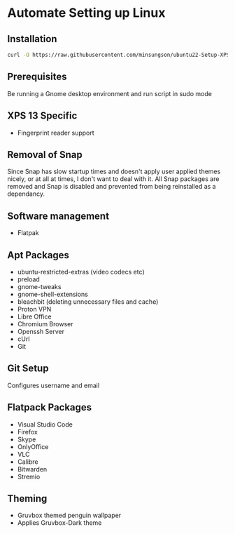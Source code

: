 # Automate Setting up Linux
## Installation
```bash
curl -O https://raw.githubusercontent.com/minsungson/ubuntu22-Setup-XPS13/master/setup.sh && sudo chmod +x setup.sh && ./setup.sh
```

## Prerequisites

Be running a Gnome desktop environment and run script in sudo mode

## XPS 13 Specific

- Fingerprint reader support

## Removal of Snap

Since Snap has slow startup times and doesn't apply user applied themes nicely, or at all at times, I don't want to deal with it. All Snap packages are removed and Snap is disabled and prevented from being reinstalled as a dependancy.

## Software management

- Flatpak

## Apt Packages

- ubuntu-restricted-extras (video codecs etc)
- preload
- gnome-tweaks
- gnome-shell-extensions
- bleachbit (deleting unnecessary files and cache)
- Proton VPN
- Libre Office
- Chromium Browser
- Openssh Server
- cUrl
- Git

## Git Setup

Configures username and email

## Flatpack Packages

- Visual Studio Code
- Firefox
- Skype
- OnlyOffice
- VLC
- Calibre
- Bitwarden
- Stremio

## Theming
- Gruvbox themed penguin wallpaper
- Applies Gruvbox-Dark theme
